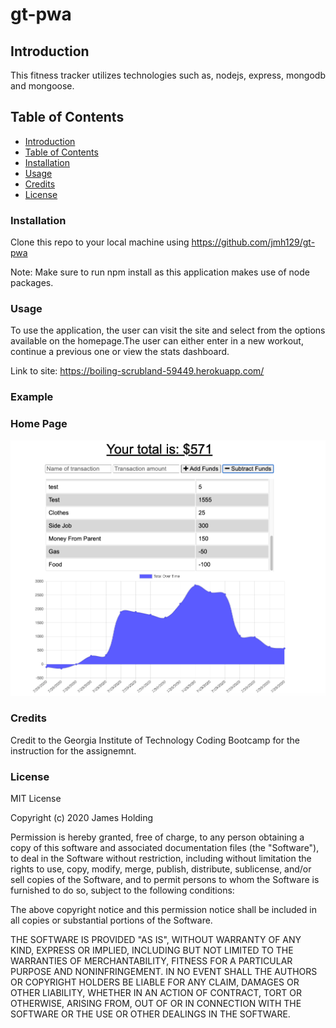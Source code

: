 # gt-pwa

## Introduction
This fitness tracker utilizes technologies such as, nodejs, express, mongodb and mongoose. 

## Table of Contents
- [Introduction](#Introduction)
- [Table of Contents](#table-of-contents)
- [Installation](#installation)
- [Usage](#usage)
- [Credits](#credits)
- [License](#license)

### Installation
Clone this repo to your local machine using https://github.com/jmh129/gt-pwa

Note: Make sure to run npm install as this application makes use of node packages. 

### Usage
To use the application, the user can visit the site and select from the options available on the homepage.The user can either enter in a new workout, continue a previous one or view the stats dashboard. 

Link to site: https://boiling-scrubland-59449.herokuapp.com/




### Example
### Home Page
![Alt Text](https://github.com/jmh129/gt-pwa/blob/master/public/images/budget-tracker.png?raw=true)

### Credits
Credit to the Georgia Institute of Technology Coding Bootcamp for the instruction for the assignemnt. 

### License

MIT License

Copyright (c) 2020 James Holding

Permission is hereby granted, free of charge, to any person obtaining a copy
of this software and associated documentation files (the "Software"), to deal
in the Software without restriction, including without limitation the rights
to use, copy, modify, merge, publish, distribute, sublicense, and/or sell
copies of the Software, and to permit persons to whom the Software is
furnished to do so, subject to the following conditions:

The above copyright notice and this permission notice shall be included in all
copies or substantial portions of the Software.

THE SOFTWARE IS PROVIDED "AS IS", WITHOUT WARRANTY OF ANY KIND, EXPRESS OR
IMPLIED, INCLUDING BUT NOT LIMITED TO THE WARRANTIES OF MERCHANTABILITY,
FITNESS FOR A PARTICULAR PURPOSE AND NONINFRINGEMENT. IN NO EVENT SHALL THE
AUTHORS OR COPYRIGHT HOLDERS BE LIABLE FOR ANY CLAIM, DAMAGES OR OTHER
LIABILITY, WHETHER IN AN ACTION OF CONTRACT, TORT OR OTHERWISE, ARISING FROM,
OUT OF OR IN CONNECTION WITH THE SOFTWARE OR THE USE OR OTHER DEALINGS IN THE
SOFTWARE.
